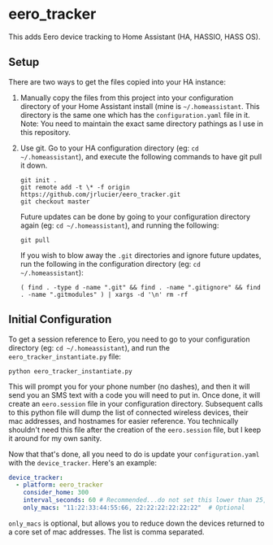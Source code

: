 # eero_tracker
This adds Eero device tracking to Home Assistant (HA, HASSIO, HASS OS).

## Setup
There are two ways to get the files copied into your HA instance:

1. Manually copy the files from this project into your configuration directory of your Home Assistant install (mine is `~/.homeassistant`.  This directory is the same one which has the `configuration.yaml` file in it. Note: You need to maintain the exact same directory pathings as I use in this repository.

2. Use git. Go to your HA configuration directory (eg: `cd ~/.homeassistant`), and execute the following commands to have git pull it down.  
    ```
    git init .
    git remote add -t \* -f origin https://github.com/jrlucier/eero_tracker.git 
    git checkout master
    ```
    Future updates can be done by going to your configuration directory again (eg: `cd ~/.homeassistant`), and running the following:
    ```
    git pull
    ```
    If you wish to blow away the `.git` directories and ignore future updates, run the following in the configuration directory (eg: `cd ~/.homeassistant`):
    ```
    ( find . -type d -name ".git" && find . -name ".gitignore" && find . -name ".gitmodules" ) | xargs -d '\n' rm -rf
    ```
  
## Initial Configuration
To get a session reference to Eero, you need to go to your configuration directory (eg: `cd ~/.homeassistant`), and run the `eero_tracker_instantiate.py` file:
```
python eero_tracker_instantiate.py
```
This will prompt you for your phone number (no dashes), and then it will send you an SMS text with a code you will need to put in.  Once done, it will create an `eero.session` file in your configuration directory.  Subsequent calls to this python file will dump the list of connected wireless devices, their mac addresses, and hostnames for easier reference.  You technically shouldn't need this file after the creation of the `eero.session` file, but I keep it around for my own sanity.

Now that that's done, all you need to do is update your `configuration.yaml` with the `device_tracker`.  Here's an example:
```yaml
device_tracker:
  - platform: eero_tracker
    consider_home: 300
    interval_seconds: 60 # Recommended...do not set this lower than 25, we don't want to DDOS Eero
    only_macs: "11:22:33:44:55:66, 22:22:22:22:22:22"  # Optional
```
`only_macs` is optional, but allows you to reduce down the devices returned to a core set of mac addresses.  The list is comma separated.

